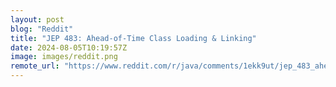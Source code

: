 ```yaml
---
layout: post
blog: "Reddit"
title: "JEP 483: Ahead-of-Time Class Loading & Linking"
date: 2024-08-05T10:19:57Z
image: images/reddit.png
remote_url: "https://www.reddit.com/r/java/comments/1ekk9ut/jep_483_aheadoftime_class_loading_linking/"
---
```

